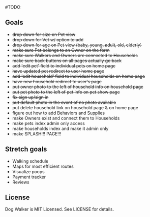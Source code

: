#TODO:

## Goals
* ~~drop down for size on Pet view~~
* ~~drop down for Vet w/ option to add~~
* ~~drop down for age on Pet view (baby, young, adult, old, elderly)~~
* ~~make sure Pet belongs to an Owner on the form~~
* ~~make sure Walkers and Owners are connected to Households~~
* ~~make sure back buttons on all pages actually go back~~
* ~~add 'edit pet' field to individual pets on home page~~
* ~~have updated pet redirect to user home page~~
* ~~add 'edit household' field to individual households on home page~~
* ~~have new household redirect to user's page~~
* ~~put owner photo to the left of household info on household page~~
* ~~put pet photo to the left of pet info on pet show page~~
* ~~fix sign up/sign in~~
* ~~put default photo in the event of no photo available~~
* put delete household link on household page & on home page
* figure out how to add Behaviors and Supplies
* make Owners exist and connect them to Households
* make pets index admin only access
* make households index and make it admin only
* make SPLASH!!! PAGE!!!

## Stretch goals
* Walking schedule
* Maps for most efficient routes
* Visualize poops 
* Payment tracker
* Reviews

## License

Dog Walker is MIT Licensed. See LICENSE for details.
